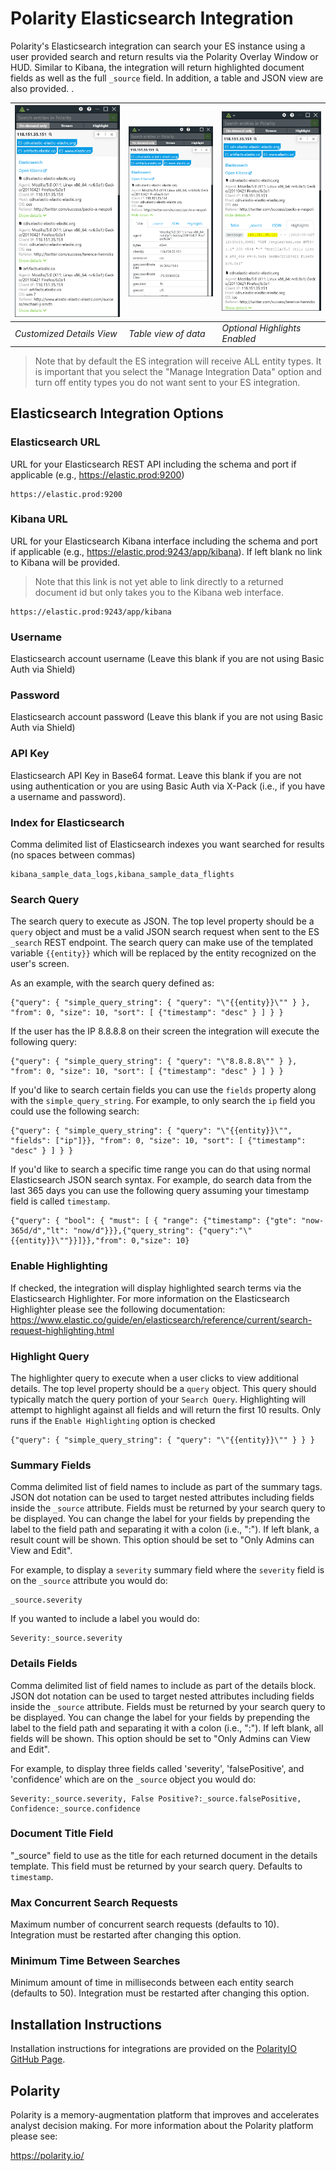 # Polarity Elasticsearch Integration

Polarity's Elasticsearch integration can search your ES instance using a user provided search and return results via the Polarity Overlay Window or HUD.  Similar to Kibana, the integration will return highlighted document fields as well as the full `_source` field.  In addition, a table and JSON view are also provided. .

| ![](assets/details.png) |![](/assets/table.png)|![](assets/highlights.png)
|---|---|--|
|*Customized Details View* |*Table view of data*| *Optional Highlights Enabled*|

> Note that by default the ES integration will receive ALL entity types.  It is important that you select the "Manage Integration Data" option and turn off entity types you do not want sent to your ES integration.

## Elasticsearch Integration Options

### Elasticsearch URL


URL for your Elasticsearch REST API including the schema and port if applicable (e.g., https://elastic.prod:9200)

```
https://elastic.prod:9200
```

### Kibana URL

URL for your Elasticsearch Kibana interface including the schema and port if applicable (e.g., https://elastic.prod:9243/app/kibana).  If left blank no link to Kibana will be provided.

> Note that this link is not yet able to link directly to a returned document id but only takes you to the Kibana web interface.

```
https://elastic.prod:9243/app/kibana
```

### Username

Elasticsearch account username (Leave this blank if you are not using Basic Auth via Shield)

### Password

Elasticsearch account password (Leave this blank if you are not using Basic Auth via Shield)

### API Key

Elasticsearch API Key in Base64 format. Leave this blank if you are not using authentication or you are using Basic Auth via X-Pack (i.e., if you have a username and password).

### Index for Elasticsearch

Comma delimited list of Elasticsearch indexes you want searched for results (no spaces between commas)

```
kibana_sample_data_logs,kibana_sample_data_flights
```

### Search Query

The search query to execute as JSON. The top level property should be a `query` object and must be a valid JSON search request when sent to the ES `_search` REST endpoint.  The search query can make use of the templated variable `{{entity}}` which will be replaced by the entity recognized on the user's screen.

As an example, with the search query defined as:

```
{"query": { "simple_query_string": { "query": "\"{{entity}}\"" } }, "from": 0, "size": 10, "sort": [ {"timestamp": "desc" } ] } }
```

If the user has the IP 8.8.8.8 on their screen the integration will execute the following query:

```
{"query": { "simple_query_string": { "query": "\"8.8.8.8\"" } }, "from": 0, "size": 10, "sort": [ {"timestamp": "desc" } ] } }
```

If you'd like to search certain fields you can use the `fields` property along with the `simple_query_string`.  For example, to only search the `ip` field you could use the following search:

```
{"query": { "simple_query_string": { "query": "\"{{entity}}\"", "fields": ["ip"]}}, "from": 0, "size": 10, "sort": [ {"timestamp": "desc" } ] } }
```

If you'd like to search a specific time range you can do that using normal Elasticsearch JSON search syntax.  For example, do search data from the last 365 days you can use the following query assuming your timestamp field is called `timestamp`.  

```
{"query": { "bool": { "must": [ { "range": {"timestamp": {"gte": "now-365d/d","lt": "now/d"}}},{"query_string": {"query":"\"{{entity}}\""}}]}},"from": 0,"size": 10}
```

### Enable Highlighting

If checked, the integration will display highlighted search terms via the Elasticsearch Highlighter.  For more information on the Elasticsearch Highlighter please see the following documentation: https://www.elastic.co/guide/en/elasticsearch/reference/current/search-request-highlighting.html

### Highlight Query

The highlighter query to execute when a user clicks to view additional details. The top level property should be a `query` object. This query should typically match the query portion of your `Search Query`. Highlighting will attempt to highlight against all fields and will return the first 10 results. Only runs if the `Enable Highlighting` option is checked

```
{"query": { "simple_query_string": { "query": "\"{{entity}}\"" } } }
```

### Summary Fields

Comma delimited list of field names to include as part of the summary tags. JSON dot notation can be used to target nested attributes including fields inside the `_source` attribute. Fields must be returned by your search query to be displayed. You can change the label for your fields by prepending the label to the field path and separating it with a colon (i.e., "<label>:<json path>"). If left blank, a result count will be shown. This option should be set to "Only Admins can View and Edit".

For example, to display a `severity` summary field where the  `severity` field is on the `_source` attribute you would do:

```
_source.severity 
```

If you wanted to include a label you would do:

```
Severity:_source.severity
```

### Details Fields

Comma delimited list of field names to include as part of the details block. JSON dot notation can be used to target nested attributes including fields inside the `_source` attribute. Fields must be returned by your search query to be displayed. You can change the label for your fields by prepending the label to the field path and separating it with a colon (i.e., "<label>:<json path>"). If left blank, all fields will be shown. This option should be set to "Only Admins can View and Edit".

For example, to display three fields called 'severity', 'falsePositive', and 'confidence' which are on the `_source` object you would do:

```
Severity:_source.severity, False Positive?:_source.falsePositive, Confidence:_source.confidence 
```

### Document Title Field

"_source" field to use as the title for each returned document in the details template. This field must be returned by your search query.  Defaults to `timestamp`.

### Max Concurrent Search Requests

Maximum number of concurrent search requests (defaults to 10). Integration must be restarted after changing this option.

### Minimum Time Between Searches

Minimum amount of time in milliseconds between each entity search (defaults to 50). Integration must be restarted after changing this option.

## Installation Instructions

Installation instructions for integrations are provided on the [PolarityIO GitHub Page](https://polarityio.github.io/).

## Polarity

Polarity is a memory-augmentation platform that improves and accelerates analyst decision making.  For more information about the Polarity platform please see:

https://polarity.io/
